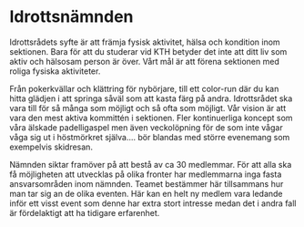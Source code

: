 # Idrottsnämnden

Idrottsrådets syfte är att främja fysisk aktivitet, hälsa och kondition inom sektionen. Bara för att du studerar vid KTH betyder det inte att ditt liv som aktiv och hälsosam person är över. Vårt mål är att förena sektionen med roliga fysiska aktiviteter.

Från pokerkvällar och klättring för nybörjare, till ett color-run där du kan hitta glädjen i att springa såväl som att kasta färg på andra. Idrottsrådet ska vara till för så många som möjligt och så ofta som möjligt. Vår vision är att vara den mest aktiva kommittén i sektionen. Fler kontinuerliga koncept som våra älskade padelligaspel men även veckolöpning för de som inte vågar våga sig ut i höstmörkret själva.... bör blandas med större evenemang som exempelvis skidresan.

Nämnden siktar framöver på att bestå av ca 30 medlemmar. För att alla ska få möjligheten att utvecklas på olika fronter har medlemmarna inga fasta ansvarsområden inom nämnden. Teamet bestämmer här tillsammans hur man tar sig an de olika eventen. Här kan en helt ny medlem vara ledande inför ett visst event som denne har extra stort intresse medan det i andra fall är fördelaktigt att ha tidigare erfarenhet.